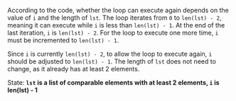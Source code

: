 According to the code, whether the loop can execute again depends on the value of `i` and the length of `lst`. The loop iterates from `0` to `len(lst) - 2`, meaning it can execute while `i` is less than `len(lst) - 1`. At the end of the last iteration, `i` is `len(lst) - 2`. For the loop to execute one more time, `i` must be incremented to `len(lst) - 1`.

Since `i` is currently `len(lst) - 2`, to allow the loop to execute again, `i` should be adjusted to `len(lst) - 1`. The length of `lst` does not need to change, as it already has at least 2 elements.

State: **`lst` is a list of comparable elements with at least 2 elements, `i` is len(lst) - 1**
